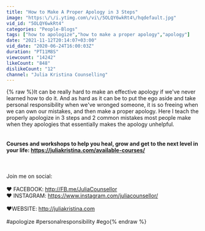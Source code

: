 ```yaml
---
title: "How to Make A Proper Apology in 3 Steps"
image: "https:\/\/i.ytimg.com\/vi\/5OLQY6wkRt4\/hqdefault.jpg"
vid_id: "5OLQY6wkRt4"
categories: "People-Blogs"
tags: ["how to apologize","how to make a proper apology","apology"]
date: "2021-11-12T20:14:07+03:00"
vid_date: "2020-06-24T16:00:03Z"
duration: "PT11M8S"
viewcount: "14242"
likeCount: "848"
dislikeCount: "12"
channel: "Julia Kristina Counselling"
---
```

{% raw %}It can be really hard to make an effective apology if we've never learned how to do it. And as hard as it can be to put the ego aside and take personal responsibility when we've wronged someone, it is so freeing when we can own our mistakes, and then make a proper apology. Here I teach the properly apologize in 3 steps and 2 common mistakes most people make when they apologies that essentially makes the apology unhelpful.<br />____<br /><br />Courses and workshops to help you heal, grow and get to the next level in your life: <a rel="nofollow" target="blank" href="https://juliakristina.com/available-courses/">https://juliakristina.com/available-courses/</a><br /><br />____<br /><br />Join me on social:<br /><br />♥ FACEBOOK: <a rel="nofollow" target="blank" href="http://FB.me/JuliaCounsellor">http://FB.me/JuliaCounsellor</a><br />♥ INSTAGRAM: <a rel="nofollow" target="blank" href="https://www.instagram.com/juliacounsellor/">https://www.instagram.com/juliacounsellor/</a><br /><br />♥WEBSITE: <a rel="nofollow" target="blank" href="http://juliakristina.com">http://juliakristina.com</a><br /><br />#apologize #personalresponsibility #ego{% endraw %}
